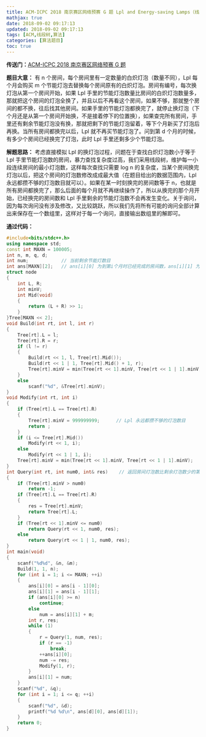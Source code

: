 ```yaml
---
title: ACM-ICPC 2018 南京赛区网络预赛 G 题 Lpl and Energy-saving Lamps（线段树）
mathjax: true
date: 2018-09-02 09:17:13
updated: 2018-09-02 09:17:13
tags: [ACM,线段树,算法]
categories: [算法题目]
toc: true
---
```



**传送门：**[ACM-ICPC 2018 南京赛区网络预赛 G 题](https://nanti.jisuanke.com/t/30996)

**题目大意：**
有 n 个房间，每个房间里有一定数量的白炽灯泡（数量不同），Lpl 每个月会购买 m 个节能灯泡去替换每个房间原有的白炽灯泡。房间有编号，每次换灯泡从第一个房间开始，如果 Lpl 手里的节能灯泡数量比房间的白炽灯泡数量多，那就把这个房间的灯泡全换了，并且以后不再看这个房间，如果不够，那就整个房间的都不换，往后找其他房间。如果手里的节能灯泡都换完了，就停止换灯泡（下个月还是从第一个房间开始换，不是接着停下的位置换），如果查完所有房间，手里还有剩余节能灯泡没有换，那就把剩下的节能灯泡留着，等下个月新买了灯泡后再换。当所有房间都换完以后，Lpl 就不再买节能灯泡了。问到第 d 个月的时候，有多少个房间已经换完了灯泡，此时 Lpl 手里还剩多少个节能灯泡。

<!--more-->

**解题思路：**
考虑直接模拟 Lpl 的换灯泡过程，问题在于查找白炽灯泡数小于等于 Lpl 手里节能灯泡数的房间，暴力查找复杂度过高，我们采用线段树，维护每一小段连续房间的最小灯泡数，这样每次查找只需要 log n 的复杂度，当某个房间换完灯泡以后，把这个房间的灯泡数修改成成最大值（在题目给出的数据范围内，Lpl 永远都攒不够的灯泡数目就可以）。如果在某一时刻换完的房间数等于 n，也就是所有房间都换完了，那么后面的每个月就不再继续操作了，所以从换完的那个月开始，已经换完的房间数和 Lpl 手里剩余的节能灯泡数不会再发生变化。关于询问，因为每次询问没有涉及修改，又比较跳跃，所以我们先将所有可能的询问全部计算出来保存在一个数组里，这样对于每一个询问，直接输出数组里的解即可。

**通过代码：**
```cpp
#include<bits/stdc++.h>
using namespace std;
const int MAXN = 100005;
int n, m, q, d;
int num;            // 当前剩余节能灯数目
int ans[MAXN][2];   // ans[i][0] 为到第i个月时已经完成的房间数，ans[i][1] 为到第i个月时剩余的灯泡数
struct node
{
    int L, R;
    int minV;
    int Mid(void)
    {
        return (L + R) >> 1;
    }
}Tree[MAXN << 2];
void Build(int rt, int l, int r)
{
    Tree[rt].L = l;
    Tree[rt].R = r;
    if (l != r)
    {
        Build(rt << 1, l, Tree[rt].Mid());
        Build(rt << 1 | 1, Tree[rt].Mid() + 1, r);
        Tree[rt].minV = min(Tree[rt << 1].minV, Tree[rt << 1 | 1].minV);
    }
    else
        scanf("%d", &Tree[rt].minV);
}
void Modify(int rt, int i)
{
    if (Tree[rt].L == Tree[rt].R)
    {
        Tree[rt].minV = 999999999;	    // Lpl 永远都攒不够的灯泡数目
        return ;
    }
    if (i <= Tree[rt].Mid())
        Modify(rt << 1, i);
    else
        Modify(rt << 1 | 1, i);
    Tree[rt].minV = min(Tree[rt << 1].minV, Tree[rt << 1 | 1].minV);
}
int Query(int rt, int num0, int& res)    // 返回房间灯泡数比剩余灯泡数少的第一个房间，如果没有返回-1, 参数3为这个房间当前的灯泡数
{
    if (Tree[rt].minV > num0)
        return -1;
    if (Tree[rt].L == Tree[rt].R)
    {
        res = Tree[rt].minV;
        return Tree[rt].L;
    }
    if (Tree[rt << 1].minV <= num0)
        return Query(rt << 1, num0, res);
    else
        return Query(rt << 1 | 1, num0, res);
}
int main(void)
{
    scanf("%d%d", &n, &m);
    Build(1, 1, n);
    for (int i = 1; i <= MAXN; ++i)
    {
        ans[i][0] = ans[i - 1][0];
        ans[i][1] = ans[i - 1][1];
        if (ans[i][0] >= n)
            continue;
        else
            num = ans[i][1] + m;
        int r, res;
        while (1)
        {
            r = Query(1, num, res);
            if (r == -1)
                break;
            ++ans[i][0];
            num -= res;
            Modify(1, r);
        }
        ans[i][1] = num;
    }
    scanf("%d", &q);
    for (int i = 1; i <= q; ++i)
    {
        scanf("%d", &d);
        printf("%d %d\n", ans[d][0], ans[d][1]);
    }
    return 0;
}
```